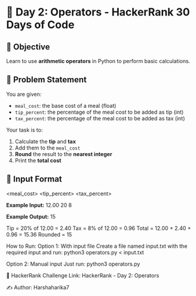 # 📘 Day 2: Operators - HackerRank 30 Days of Code

## 🏁 Objective
Learn to use **arithmetic operators** in Python to perform basic calculations.

## 🧠 Problem Statement

You are given:
- `meal_cost`: the base cost of a meal (float)
- `tip_percent`: the percentage of the meal cost to be added as tip (int)
- `tax_percent`: the percentage of the meal cost to be added as tax (int)

Your task is to:
1. Calculate the **tip** and **tax**
2. Add them to the `meal_cost`
3. **Round** the result to the **nearest integer**
4. Print the **total cost**

## 🧾 Input Format
<meal_cost>
<tip_percent>
<tax_percent>

**Example Input:**
12.00
20
8

**Example Output:**
15

Tip = 20% of 12.00 = 2.40
Tax = 8% of 12.00 = 0.96
Total = 12.00 + 2.40 + 0.96 = 15.36
Rounded = 15

How to Run: Option 1: With input file Create a file named input.txt with the required input and run: python3 operators.py < input.txt

Option 2: Manual input Just run: python3 operators.py

🔗 HackerRank Challenge Link: HackerRank - Day 2: Operators

✍ Author: Harshaharika7

